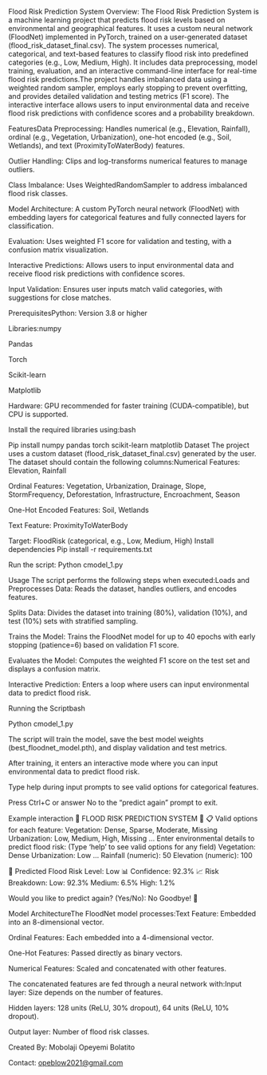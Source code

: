 Flood Risk Prediction System
Overview:
The Flood Risk Prediction System is a machine learning project that predicts flood risk levels based on environmental and geographical features. It uses a custom neural network (FloodNet) implemented in PyTorch, trained on a user-generated dataset (flood_risk_dataset_final.csv). The system processes numerical, categorical, and text-based features to classify flood risk into predefined categories (e.g., Low, Medium, High). It includes data preprocessing, model training, evaluation, and an interactive command-line interface for real-time flood risk predictions.The project handles imbalanced data using a weighted random sampler, employs early stopping to prevent overfitting, and provides detailed validation and testing metrics (F1 score). The interactive interface allows users to input environmental data and receive flood risk predictions with confidence scores and a probability breakdown.
 
 
 
FeaturesData Preprocessing: Handles numerical (e.g., Elevation, Rainfall), ordinal (e.g., Vegetation, Urbanization), one-hot encoded (e.g., Soil, Wetlands), and text (ProximityToWaterBody) features.
 
Outlier Handling: Clips and log-transforms numerical features to manage outliers.
 
Class Imbalance: Uses WeightedRandomSampler to address imbalanced flood risk classes.
 
Model Architecture: A custom PyTorch neural network (FloodNet) with embedding layers for categorical features and fully connected layers for classification.
 
Evaluation: Uses weighted F1 score for validation and testing, with a confusion matrix visualization.
 
Interactive Predictions: Allows users to input environmental data and receive flood risk predictions with confidence scores.
 
Input Validation: Ensures user inputs match valid categories, with suggestions for close matches.
 
PrerequisitesPython: Version 3.8 or higher
 
Libraries:numpy
 
Pandas
 
Torch
 
Scikit-learn
 
Matplotlib
 
 
Hardware: GPU recommended for faster training (CUDA-compatible), but CPU is supported.
 
 
 
Install the required libraries using:bash
 
 
 
Pip install numpy pandas torch scikit-learn matplotlib
Dataset
The project uses a custom dataset (flood_risk_dataset_final.csv) generated by the user. The dataset should contain the following columns:Numerical Features: Elevation, Rainfall
 
Ordinal Features: Vegetation, Urbanization, Drainage, Slope, StormFrequency, Deforestation, Infrastructure, Encroachment, Season
 
One-Hot Encoded Features: Soil, Wetlands
 
Text Feature: ProximityToWaterBody
 
Target: FloodRisk (categorical, e.g., Low, Medium, High)
Install dependencies
Pip install -r requirements.txt
 
Run the script:
Python cmodel_1.py
 
Usage
The script performs the following steps when executed:Loads and Preprocesses Data: Reads the dataset, handles outliers, and encodes features.
 
Splits Data: Divides the dataset into training (80%), validation (10%), and test (10%) sets with stratified sampling.
 
Trains the Model: Trains the FloodNet model for up to 40 epochs with early stopping (patience=6) based on validation F1 score.
 
Evaluates the Model: Computes the weighted F1 score on the test set and displays a confusion matrix.
 
Interactive Prediction: Enters a loop where users can input environmental data to predict flood risk.
 
 
Running the Scriptbash
 
 
 
Python cmodel_1.py
 
 
 
The script will train the model, save the best model weights (best_floodnet_model.pth), and display validation and test metrics.
 
After training, it enters an interactive mode where you can input environmental data to predict flood risk.
 
Type help during input prompts to see valid options for categorical features.
 
Press Ctrl+C or answer No to the “predict again” prompt to exit.
 
Example interaction
🌊 FLOOD RISK PREDICTION SYSTEM 🌊
📋 Valid options for each feature:
Vegetation: Dense, Sparse, Moderate, Missing
Urbanization: Low, Medium, High, Missing
…
Enter environmental details to predict flood risk:
(Type ‘help’ to see valid options for any field)
Vegetation: Dense
Urbanization: Low
…
Rainfall (numeric): 50
Elevation (numeric): 100
 
🌊 Predicted Flood Risk Level: Low
📊 Confidence: 92.3%
📈 Risk Breakdown:
  Low: 92.3%
  Medium: 6.5%
  High: 1.2%
 
Would you like to predict again? (Yes/No): No
Goodbye! 👋
 
Model ArchitectureThe FloodNet model processes:Text Feature: Embedded into an 8-dimensional vector.
 
Ordinal Features: Each embedded into a 4-dimensional vector.
 
One-Hot Features: Passed directly as binary vectors.
 
Numerical Features: Scaled and concatenated with other features.
 
 
 
The concatenated features are fed through a neural network with:Input layer: Size depends on the number of features.
 
Hidden layers: 128 units (ReLU, 30% dropout), 64 units (ReLU, 10% dropout).
 
Output layer: Number of flood risk classes.
 
 
Created By: Mobolaji Opeyemi Bolatito
 
Contact: opeblow2021@gmail.com
 

